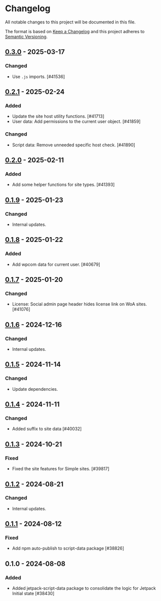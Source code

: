 # Changelog

All notable changes to this project will be documented in this file.

The format is based on [Keep a Changelog](https://keepachangelog.com/en/1.0.0/)
and this project adheres to [Semantic Versioning](https://semver.org/spec/v2.0.0.html).

## [0.3.0] - 2025-03-17
### Changed
- Use `.js` imports. [#41536]

## [0.2.1] - 2025-02-24
### Added
- Update the site host utility functions. [#41713]
- User data: Add permissions to the current user object. [#41859]

### Changed
- Script data: Remove unneeded specific host check. [#41890]

## [0.2.0] - 2025-02-11
### Added
- Add some helper functions for site types. [#41393]

## [0.1.9] - 2025-01-23
### Changed
- Internal updates.

## [0.1.8] - 2025-01-22
### Added
- Add wpcom data for current user. [#40679]

## [0.1.7] - 2025-01-20
### Changed
- License: Social admin page header hides license link on WoA sites. [#41076]

## [0.1.6] - 2024-12-16
### Changed
- Internal updates.

## [0.1.5] - 2024-11-14
### Changed
- Update dependencies.

## [0.1.4] - 2024-11-11
### Changed
- Added suffix to site data [#40032]

## [0.1.3] - 2024-10-21
### Fixed
- Fixed the site features for Simple sites. [#39817]

## [0.1.2] - 2024-08-21
### Changed
- Internal updates.

## [0.1.1] - 2024-08-12
### Fixed
- Add npm auto-publish to script-data package [#38826]

## 0.1.0 - 2024-08-08
### Added
- Added jetpack-script-data package to consolidate the logic for Jetpack Initial state [#38430]

[0.3.0]: https://github.com/Automattic/jetpack-script-data/compare/v0.2.1...v0.3.0
[0.2.1]: https://github.com/Automattic/jetpack-script-data/compare/v0.2.0...v0.2.1
[0.2.0]: https://github.com/Automattic/jetpack-script-data/compare/v0.1.9...v0.2.0
[0.1.9]: https://github.com/Automattic/jetpack-script-data/compare/v0.1.8...v0.1.9
[0.1.8]: https://github.com/Automattic/jetpack-script-data/compare/v0.1.7...v0.1.8
[0.1.7]: https://github.com/Automattic/jetpack-script-data/compare/v0.1.6...v0.1.7
[0.1.6]: https://github.com/Automattic/jetpack-script-data/compare/v0.1.5...v0.1.6
[0.1.5]: https://github.com/Automattic/jetpack-script-data/compare/v0.1.4...v0.1.5
[0.1.4]: https://github.com/Automattic/jetpack-script-data/compare/v0.1.3...v0.1.4
[0.1.3]: https://github.com/Automattic/jetpack-script-data/compare/v0.1.2...v0.1.3
[0.1.2]: https://github.com/Automattic/jetpack-script-data/compare/v0.1.1...v0.1.2
[0.1.1]: https://github.com/Automattic/jetpack-script-data/compare/v0.1.0...v0.1.1
